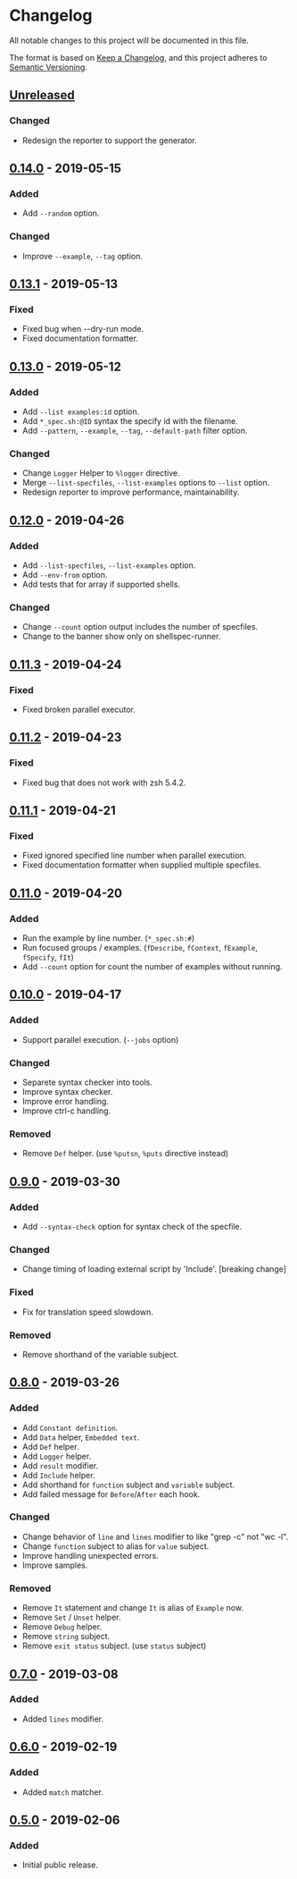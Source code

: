 # Changelog

All notable changes to this project will be documented in this file.

The format is based on [Keep a Changelog](https://keepachangelog.com/en/1.0.0/),
and this project adheres to [Semantic Versioning](https://semver.org/spec/v2.0.0.html).

## [Unreleased]

### Changed

- Redesign the reporter to support the generator.

## [0.14.0] - 2019-05-15

### Added

- Add `--random` option.

### Changed

- Improve `--example`, `--tag` option.

## [0.13.1] - 2019-05-13

### Fixed

- Fixed bug when --dry-run mode.
- Fixed documentation formatter.

## [0.13.0] - 2019-05-12

### Added

- Add `--list examples:id` option.
- Add `*_spec.sh:@ID` syntax the specify id with the filename.
- Add `--pattern`, `--example`, `--tag`, `--default-path` filter option.

### Changed

- Change `Logger` Helper to `%logger` directive.
- Merge `--list-specfiles`, `--list-examples` options to `--list` option.
- Redesign reporter to improve performance, maintainability.

## [0.12.0] - 2019-04-26

### Added

- Add `--list-specfiles`, `--list-examples` option.
- Add `--env-from` option.
- Add tests that for array if supported shells.

### Changed

- Change `--count` option output includes the number of specfiles.
- Change to the banner show only on shellspec-runner.

## [0.11.3] - 2019-04-24

### Fixed

- Fixed broken parallel executor.

## [0.11.2] - 2019-04-23

### Fixed

- Fixed bug that does not work with zsh 5.4.2.

## [0.11.1] - 2019-04-21

### Fixed

- Fixed ignored specified line number when parallel execution.
- Fixed documentation formatter when supplied multiple specfiles.

## [0.11.0] - 2019-04-20

### Added

- Run the example by line number. (`*_spec.sh:#`)
- Run focused groups / examples. (`fDescribe`, `fContext`, `fExample`, `fSpecify`, `fIt`)
- Add `--count` option for count the number of examples without running.

## [0.10.0] - 2019-04-17

### Added

- Support parallel execution. (`--jobs` option)

### Changed

- Separete syntax checker into tools.
- Improve syntax checker.
- Improve error handling.
- Improve ctrl-c handling.

### Removed

- Remove `Def` helper. (use `%putsn`, `%puts` directive instead)

## [0.9.0] - 2019-03-30

### Added

- Add `--syntax-check` option for syntax check of the specfile.

### Changed

- Change timing of loading external script by 'Include'. [breaking change]

### Fixed

- Fix for translation speed slowdown.

### Removed

- Remove shorthand of the variable subject.

## [0.8.0] - 2019-03-26

### Added

- Add `Constant definition`.
- Add `Data` helper, `Embedded text`.
- Add `Def` helper.
- Add `Logger` helper.
- Add `result` modifier.
- Add `Include` helper.
- Add shorthand for `function` subject and `variable` subject.
- Add failed message for `Before`/`After` each hook.

### Changed

- Change behavior of `line` and `lines` modifier to like "grep -c" not "wc -l".
- Change `function` subject to alias for `value` subject.
- Improve handling unexpected errors.
- Improve samples.

### Removed

- Remove `It` statement and change `It` is alias of `Example` now.
- Remove `Set` / `Unset` helper.
- Remove `Debug` helper.
- Remove `string` subject.
- Remove `exit status` subject. (use `status` subject)

## [0.7.0] - 2019-03-08

### Added

- Added `lines` modifier.

## [0.6.0] - 2019-02-19

### Added

- Added `match` matcher.

## [0.5.0] - 2019-02-06

### Added

- Initial public release.

[Unreleased]: https://github.com/ko1nksm/shellspec/compare/0.14.0...HEAD
[0.14.0]: https://github.com/ko1nksm/shellspec/compare/0.13.1...0.14.0
[0.13.1]: https://github.com/ko1nksm/shellspec/compare/0.13.0...0.13.1
[0.13.0]: https://github.com/ko1nksm/shellspec/compare/0.12.0...0.13.0
[0.12.0]: https://github.com/ko1nksm/shellspec/compare/0.11.3...0.12.0
[0.11.3]: https://github.com/ko1nksm/shellspec/compare/0.11.2...0.11.3
[0.11.2]: https://github.com/ko1nksm/shellspec/compare/0.11.1...0.11.2
[0.11.1]: https://github.com/ko1nksm/shellspec/compare/0.11.0...0.11.1
[0.11.0]: https://github.com/ko1nksm/shellspec/compare/0.10.0...0.11.0
[0.10.0]: https://github.com/ko1nksm/shellspec/compare/0.9.0...0.10.0
[0.9.0]: https://github.com/ko1nksm/shellspec/compare/0.8.0...0.9.0
[0.8.0]: https://github.com/ko1nksm/shellspec/compare/0.7.0...0.8.0
[0.7.0]: https://github.com/ko1nksm/shellspec/compare/0.6.0...0.7.0
[0.6.0]: https://github.com/ko1nksm/shellspec/compare/0.5.0...0.6.0
[0.5.0]: https://github.com/ko1nksm/shellspec/commits/0.5.0
